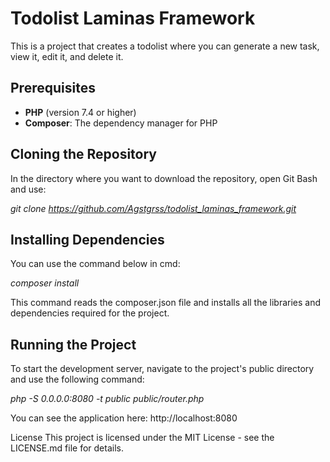 # Todolist Laminas Framework

This is a project that creates a todolist where you can generate a new task, view it, edit it, and delete it.

## Prerequisites

- **PHP** (version 7.4 or higher)
- **Composer**: The dependency manager for PHP

## Cloning the Repository

In the directory where you want to download the repository, open Git Bash and use:

*git clone https://github.com/Agstgrss/todolist_laminas_framework.git*

## Installing Dependencies

You can use the command below in cmd:

*composer install*

This command reads the composer.json file and installs all the libraries and dependencies required for the project.

## Running the Project
To start the development server, navigate to the project's public directory and use the following command:

*php -S 0.0.0.0:8080 -t public public/router.php*

You can see the application here: http://localhost:8080

License
This project is licensed under the MIT License - see the LICENSE.md file for details.
